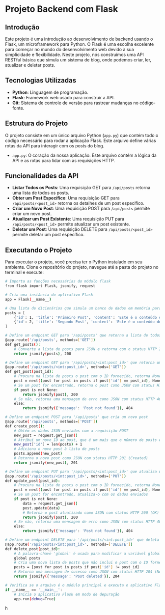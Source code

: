 # Projeto Backend com Flask

## Introdução
Este projeto é uma introdução ao desenvolvimento de backend usando o Flask, um microframework para Python. O Flask é uma escolha excelente para começar no mundo do desenvolvimento web devido à sua simplicidade e flexibilidade. Neste projeto, nós construímos uma API RESTful básica que simula um sistema de blog, onde podemos criar, ler, atualizar e deletar posts.

## Tecnologias Utilizadas
- **Python**: Linguagem de programação.
- **Flask**: Framework web usado para construir a API.
- **Git**: Sistema de controle de versão para rastrear mudanças no código-fonte.

## Estrutura do Projeto
O projeto consiste em um único arquivo Python (`app.py`) que contém todo o código necessário para rodar a aplicação Flask. Este arquivo define várias rotas da API para interagir com os posts do blog.

- `app.py`: O coração da nossa aplicação. Este arquivo contém a lógica da API e as rotas para lidar com as requisições HTTP.

## Funcionalidades da API
- **Listar Todos os Posts**: Uma requisição GET para `/api/posts` retorna uma lista de todos os posts.
- **Obter um Post Específico**: Uma requisição GET para `/api/posts/<post_id>` retorna os detalhes de um post específico.
- **Criar um Novo Post**: Uma requisição POST para `/api/posts` permite criar um novo post.
- **Atualizar um Post Existente**: Uma requisição PUT para `/api/posts/<post_id>` permite atualizar um post existente.
- **Deletar um Post**: Uma requisição DELETE para `/api/posts/<post_id>` permite deletar um post específico.

## Executando o Projeto
Para executar o projeto, você precisa ter o Python instalado em seu ambiente. Clone o repositório do projeto, navegue até a pasta do projeto no terminal e execute:

```bash
# Importa as funções necessárias do módulo flask
from flask import Flask, jsonify, request

# Cria uma instância do aplicativo Flask
app = Flask(__name__)

# Uma lista de dicionários que simula um banco de dados em memória para armazenar posts
posts = [
    {'id': 1, 'title': 'Primeiro Post', 'content': 'Este é o conteúdo do primeiro post'},
    {'id': 2, 'title': 'Segundo Post', 'content': 'Este é o conteúdo do segundo post'}
]

# Define um endpoint GET para '/api/posts' que retorna a lista de todos os posts
@app.route('/api/posts', methods=['GET'])
def get_posts():
    # Converte a lista de posts para JSON e retorna com o status HTTP 200 (OK)
    return jsonify(posts), 200

# Define um endpoint GET para '/api/posts/<int:post_id>' que retorna um post específico pelo seu ID
@app.route('/api/posts/<int:post_id>', methods=['GET'])
def get_post(post_id):
    # Procura na lista de posts o post com o ID fornecido, retorna None se não for encontrado
    post = next((post for post in posts if post['id'] == post_id), None)
    # Se um post for encontrado, retorna o post como JSON com status HTTP 200 (OK)
    if post is not None:
        return jsonify(post), 200
    # Se não, retorna uma mensagem de erro como JSON com status HTTP 404 (Not Found)
    else:
        return jsonify({'message': 'Post not found'}), 404

# Define um endpoint POST para '/api/posts' que cria um novo post
@app.route('/api/posts', methods=['POST'])
def create_post():
    # Obtém os dados JSON enviados com a requisição POST
    new_post = request.get_json()
    # Atribui um novo ID ao post, que é um mais que o número de posts existentes
    new_post['id'] = len(posts) + 1
    # Adiciona o novo post à lista de posts
    posts.append(new_post)
    # Retorna o novo post como JSON com status HTTP 201 (Created)
    return jsonify(new_post), 201

# Define um endpoint PUT para '/api/posts/<int:post_id>' que atualiza um post existente pelo seu ID
@app.route('/api/posts/<int:post_id>', methods=['PUT'])
def update_post(post_id):
    # Procura na lista de posts o post com o ID fornecido, retorna None se não for encontrado
    post = next((post for post in posts if post['id'] == post_id), None)
    # Se um post for encontrado, atualiza-o com os dados enviados
    if post is not None:
        data = request.get_json()
        post.update(data)
        # Retorna o post atualizado como JSON com status HTTP 200 (OK)
        return jsonify(post), 200
    # Se não, retorna uma mensagem de erro como JSON com status HTTP 404 (Not Found)
    else:
        return jsonify({'message': 'Post not found'}), 404

# Define um endpoint DELETE para '/api/posts/<int:post_id>' que deleta um post específico pelo seu ID
@app.route('/api/posts/<int:post_id>', methods=['DELETE'])
def delete_post(post_id):
    # A palavra-chave 'global' é usada para modificar a variável global 'posts'
    global posts
    # Cria uma nova lista de posts que não inclui o post com o ID fornecido
    posts = [post for post in posts if post['id'] != post_id]
    # Retorna uma mensagem de sucesso como JSON com status HTTP 204 (No Content)
    return jsonify({'message': 'Post deleted'}), 204

# Verifica se o arquivo é o módulo principal e executa o aplicativo Flask
if __name__ == '__main__':
    # Inicia o aplicativo Flask em modo de depuração
    app.run(debug=True)
```
h



